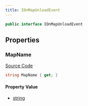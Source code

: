 ```yaml
---
title: IOnMapUnloadEvent
---
```


```csharp
public interface IOnMapUnloadEvent
```

## Properties

### MapName

[Source Code](https://github.com/swiftly-solution/swiftlys2/blob/main/managed/src/SwiftlyS2.Shared/Modules/Events/EventParams/IOnMapUnloadEvent.cs#L11)

```csharp
string MapName { get; }
```

#### Property Value

- [string](https://learn.microsoft.com/dotnet/api/system.string)

